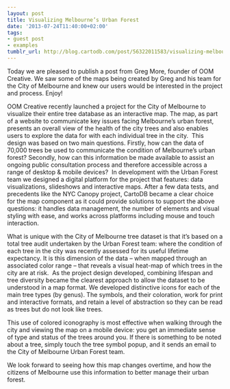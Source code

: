 ```yaml
---
layout: post
title: Visualizing Melbourne’s Urban Forest
date: '2013-07-24T11:40:00+02:00'
tags:
- guest post
- examples
tumblr_url: http://blog.cartodb.com/post/56322011583/visualizing-melbournes-urban-forest
---
```

Today we are pleased to publish a post from Greg More, founder of OOM Creative. We saw some of the maps being created by Greg and his team for the City of Melbourne and knew our users would be interested in the project and process. Enjoy!

OOM Creative recently launched a project for the City of Melbourne to visualize their entire tree database as an interactive map. The map, as part of a website to communicate key issues facing Melbourne’s urban forest, presents an overall view of the health of the city trees and also enables users to explore the data for with each individual tree in the city. 
This design was based on two main questions. Firstly, how can the data of 70,000 trees be used to communicate the condition of Melbourne’s urban forest? Secondly, how can this information be made available to assist an ongoing public consultation process and therefore accessible across a range of desktop & mobile devices? 
In development with the Urban Forest team we designed a digital platform for the project that features: data visualizations, slideshows and interactive maps. After a few data tests, and precedents like the NYC Canopy project, CartoDB became a clear choice for the map component as it could provide solutions to support the above questions: it handles data management, the number of elements and visual styling with ease, and works across platforms including mouse and touch interaction. 

What is unique with the City of Melbourne tree dataset is that it’s based on a total tree audit undertaken by the Urban Forest team: where the condition of each tree in the city was recently assessed for its useful lifetime expectancy. It is this dimension of the data – when mapped through an associated color range – that reveals a visual heat-map of which trees in the city are at risk. 
As the project design developed, combining lifespan and tree diversity became the clearest approach to allow the dataset to be understood in a map format. We developed distinctive icons for each of the main tree types (by genus). The symbols, and their coloration, work for print and interactive formats, and retain a level of abstraction so they can be read as trees but do not look like trees. 

This use of colored iconography is most effective when walking through the city and viewing the map on a mobile device: you get an immediate sense of type and status of the trees around you. If there is something to be noted about a tree, simply touch the tree symbol popup, and it sends an email to the City of Melbourne Urban Forest team. 

We look forward to seeing how this map changes overtime, and how the citizens of Melbourne use this information to better manage their urban forest.
